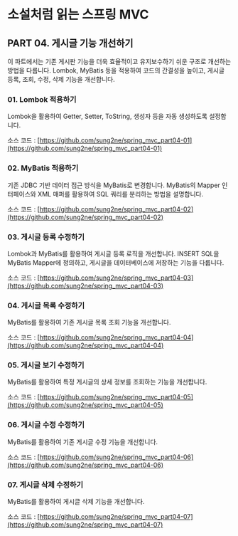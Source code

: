 # 소설처럼 읽는 스프링 MVC

## PART 04. 게시글 기능 개선하기

이 파트에서는 기존 게시판 기능을 더욱 효율적이고 유지보수하기 쉬운 구조로 개선하는 방법을 다룹니다. 
Lombok, MyBatis 등을 적용하여 코드의 간결성을 높이고, 게시글 등록, 조회, 수정, 삭제 기능을 개선합니다.

### 01. Lombok 적용하기

Lombok을 활용하여 Getter, Setter, ToString, 생성자 등을 자동 생성하도록 설정합니다.

소스 코드 : [https://github.com/sung2ne/spring_mvc_part04-01](https://github.com/sung2ne/spring_mvc_part04-01)

### 02. MyBatis 적용하기

기존 JDBC 기반 데이터 접근 방식을 MyBatis로 변경합니다. 
MyBatis의 Mapper 인터페이스와 XML 매퍼를 활용하여 SQL 쿼리를 분리하는 방법을 설명합니다.

소스 코드 : [https://github.com/sung2ne/spring_mvc_part04-02](https://github.com/sung2ne/spring_mvc_part04-02)

### 03. 게시글 등록 수정하기

Lombok과 MyBatis를 활용하여 게시글 등록 로직을 개선합니다.
INSERT SQL을 MyBatis Mapper에 정의하고, 게시글을 데이터베이스에 저장하는 기능을 다룹니다.

소스 코드 : [https://github.com/sung2ne/spring_mvc_part04-03](https://github.com/sung2ne/spring_mvc_part04-03)

### 04. 게시글 목록 수정하기

MyBatis를 활용하여 기존 게시글 목록 조회 기능을 개선합니다.

소스 코드 : [https://github.com/sung2ne/spring_mvc_part04-04](https://github.com/sung2ne/spring_mvc_part04-04)

### 05. 게시글 보기 수정하기

MyBatis를 활용하여 특정 게시글의 상세 정보를 조회하는 기능을 개선합니다.

소스 코드 : [https://github.com/sung2ne/spring_mvc_part04-05](https://github.com/sung2ne/spring_mvc_part04-05)

### 06. 게시글 수정 수정하기

MyBatis를 활용하여 기존 게시글 수정 기능을 개선합니다.

소스 코드 : [https://github.com/sung2ne/spring_mvc_part04-06](https://github.com/sung2ne/spring_mvc_part04-06)

### 07. 게시글 삭제 수정하기

MyBatis를 활용하여 게시글 삭제 기능을 개선합니다.

소스 코드 : [https://github.com/sung2ne/spring_mvc_part04-07](https://github.com/sung2ne/spring_mvc_part04-07)